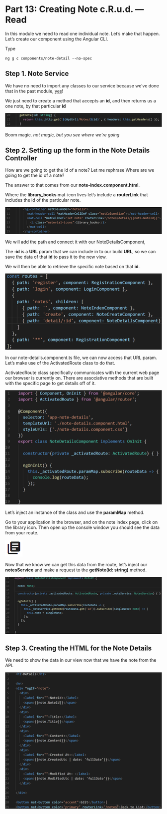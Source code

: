 # Part 13: Creating Note c.R.u.d. — Read

In this module we need to read one individual note. Let’s make that happen. Let’s create our component using the Angular CLI.

Type

```text
ng g c components/note-detail --no-spec
```

## Step 1. Note Service

We have no need to import any classes to our service because we’ve done that in the past module, [yes](https://media.giphy.com/media/89x4osEodHEoo/200w.gif)!

We just need to create a method that accepts an **id**, and then returns us a one note, by that particular **id**

![Logo Title Text 1](.gitbook/assets/00%20%281%29.PNG)

Boom magic. _not magic, but you see where we're going_

## Step 2. Setting up the form in the Note Details Controller

How are we going to get the id of a note? Let me rephrase Where are we going to get the id of a note?

The answer to that comes from our **note-index.component.html**.

Where the **library\_books** mat-icon lives let’s include a **routerLink** that includes the id of the particular note.

![Logo Title Text 1](.gitbook/assets/01.PNG)

We will add the path and connect it with our NoteDetailsComponent,

The **:id** is a **URL** param that we can include in to our build **URL**, so we can save the data of that **id** to pass it to the new view.

We will then be able to retrieve the specific note based on that **id**.

![Logo Title Text 1](.gitbook/assets/03%20%288%29.PNG)

In our note-details.component.ts file, we can now access that URL param. Let’s make use of the ActivatedRoute class to do that.

ActivatedRoute class specifically communicates with the current web page our browser is currently on. There are associative methods that are built with the specific page to get details off of it.

![Logo Title Text 1](.gitbook/assets/04%20%282%29.PNG)

Let’s inject an instance of the class and use the **paramMap** method.

Go to your application in the browser, and on the note index page, click on the library icon. Then open up the console window you should see the data from your route. 

![Logo Title Text 1](.gitbook/assets/05%20%283%29.PNG)

Now that we know we can get this data from the route, let’s inject our **notesService** and make a request to the **getNote\(id: string\)** method.

![Logo Title Text 1](.gitbook/assets/06%20%283%29.PNG)

## Step 3. Creating the HTML for the Note Details

We need to show the data in our view now that we have the note from the API.

![Logo Title Text 1](.gitbook/assets/07.PNG)

